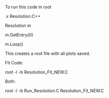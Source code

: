To run this code in root

.x Resolution.C++

Resolution m

m.GetEntry(0)

m.Loop()

This creates a root file with all plots saved.

Fit Code:

root -l -b Resolution_Fit_NEW.C

Both:

root -l -b Run_Resolution.C Resolution_Fit_NEW.C
